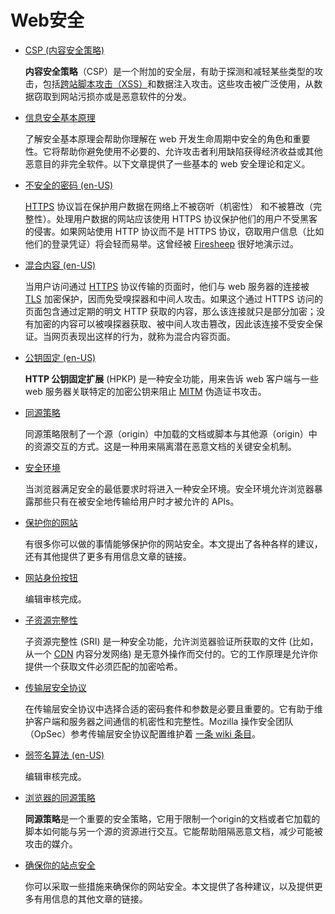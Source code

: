# Web安全

- [CSP (内容安全策略)](https://developer.mozilla.org/zh-CN/docs/conflicting/Web/HTTP/CSP)

  **内容安全策略**（CSP）是一个附加的安全层，有助于探测和减轻某些类型的攻击，包括[跨站脚本攻击（XSS）](https://developer.mozilla.org/zh-CN/docs/Glossary/Cross-site_scripting)和数据注入攻击。这些攻击被广泛使用，从数据窃取到网站污损亦或是恶意软件的分发。

- [信息安全基本原理](https://developer.mozilla.org/zh-CN/docs/orphaned/Web/Security/Information_Security_Basics)

  了解安全基本原理会帮助你理解在 web 开发生命周期中安全的角色和重要性。它将帮助你避免使用不必要的、允许攻击者利用缺陷获得经济收益或其他恶意目的非完全软件。以下文章提供了一些基本的 web 安全理论和定义。

- [不安全的密码 (en-US)](https://developer.mozilla.org/en-US/docs/Web/Security/Insecure_passwords)

  [HTTPS](https://en.wikipedia.org/wiki/HTTP_Secure) 协议旨在保护用户数据在网络上不被窃听（机密性） 和不被篡改（完整性）。处理用户数据的网站应该使用 HTTPS 协议保护他们的用户不受黑客的侵害。如果网站使用 HTTP 协议而不是 HTTPS 协议，窃取用户信息（比如他们的登录凭证）将会轻而易举。这曾经被 [Firesheep](https://codebutler.github.io/firesheep/) 很好地演示过。

- [混合内容 (en-US)](https://developer.mozilla.org/en-US/docs/Web/Security/Mixed_content)

  当用户访问通过 [HTTPS](https://developer.mozilla.org/zh-CN/docs/Glossary/https) 协议传输的页面时，他们与 web 服务器的连接被 [TLS](https://developer.mozilla.org/zh-CN/docs/Glossary/TLS) 加密保护，因而免受嗅探器和中间人攻击。如果这个通过 HTTPS 访问的页面包含通过定期的明文 HTTP 获取的内容，那么该连接就只是部分加密；没有加密的内容可以被嗅探器获取、被中间人攻击篡改，因此该连接不受安全保证。当网页表现出这样的行为，就称为混合内容页面。

- [公钥固定 (en-US)](https://developer.mozilla.org/en-US/docs/Web/HTTP/Public_Key_Pinning)

  **HTTP 公钥固定扩展** (HPKP) 是一种安全功能，用来告诉 web 客户端与一些 web 服务器关联特定的加密公钥来阻止 [MITM](https://en.wikipedia.org/wiki/Man-in-the-middle_attack) 伪造证书攻击。

- [同源策略](https://developer.mozilla.org/zh-CN/docs/Web/Security/Same-origin_policy)

  同源策略限制了一个源（origin）中加载的文档或脚本与其他源（origin）中的资源交互的方式。这是一种用来隔离潜在恶意文档的关键安全机制。

- [安全环境](https://developer.mozilla.org/zh-CN/docs/Web/Security/Secure_Contexts)

  当浏览器满足安全的最低要求时将进入一种安全环境。安全环境允许浏览器暴露那些只有在被安全地传输给用户时才被允许的 APIs。

- [保护你的网站](https://developer.mozilla.org/zh-CN/docs/Web/Security/Securing_your_site)

  有很多你可以做的事情能够保护你的网站安全。本文提出了各种各样的建议，还有其他提供了更多有用信息文章的链接。

- [网站身份按钮](https://developer.mozilla.org/zh-CN/docs/Web/Security/Site_Identity_Button)

  编辑审核完成。

- [子资源完整性](https://developer.mozilla.org/zh-CN/docs/Web/Security/Subresource_Integrity)

  子资源完整性 (SRI) 是一种安全功能，允许浏览器验证所获取的文件 (比如，从一个 [CDN](https://developer.mozilla.org/zh-CN/docs/Glossary/CDN) 内容分发网络) 是无意外操作而交付的。它的工作原理是允许你提供一个获取文件必须匹配的加密哈希。

- [传输层安全协议](https://developer.mozilla.org/zh-CN/docs/Web/Security/Transport_Layer_Security)

  在传输层安全协议中选择合适的密码套件和参数是必要且重要的。它有助于维护客户端和服务器之间通信的机密性和完整性。Mozilla 操作安全团队（OpSec）参考传输层安全协议配置维护着 [一条 wiki 条目](https://developer.mozilla.org/docs/Security/Server_Side_TLS)。

- [弱签名算法 (en-US)](https://developer.mozilla.org/en-US/docs/Web/Security/Weak_Signature_Algorithm)

  编辑审核完成。





- [浏览器的同源策略](https://developer.mozilla.org/zh-CN/docs/Web/Security/Same-origin_policy)

  **同源策略**是一个重要的安全策略，它用于限制一个origin的文档或者它加载的脚本如何能与另一个源的资源进行交互。它能帮助阻隔恶意文档，减少可能被攻击的媒介。

- [确保你的站点安全](https://developer.mozilla.org/zh-CN/docs/Web/Security/Securing_your_site)

  你可以采取一些措施来确保你的网站安全。本文提供了各种建议，以及提供更多有用信息的其他文章的链接。
